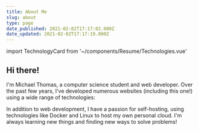 ```yaml
---
title: About Me
slug: about
type: page
date_published: 2021-02-02T17:17:02.000Z
date_updated: 2021-02-02T17:17:19.000Z
---
```


import TechnologyCard from '~/components/Resume/Technologies.vue'

<div class="prose prose-xl mx-auto">

## Hi there!

I'm Michael Thomas, a computer science student and web developer. Over the past few years, I've developed numerous websites (including this one!) using a wide range of technologies:

<TechnologyCard />

In addition to web development, I have a passion for self-hosting, using technologies like Docker and Linux to host my own personal cloud. I'm always learning new things and finding new ways to solve problems!

</div>